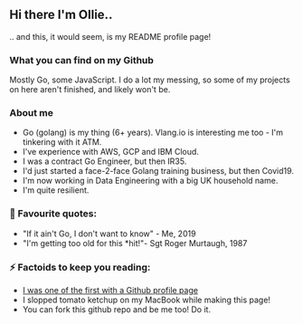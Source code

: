 ## Hi there I'm Ollie..

.. and this, it would seem, is my README profile page!

### What you can find on my Github

Mostly Go, some JavaScript. I do a lot my messing, so some of my projects on here aren't finished, and likely won't be.

### About me

- Go (golang) is my thing (6+ years). Vlang.io is interesting me too - I'm tinkering with it ATM.
- I've experience with AWS, GCP and IBM Cloud.
- I was a contract Go Engineer, but then IR35.
- I'd just started a face-2-face Golang training business, but then Covid19.
- I'm now working in Data Engineering with a big UK household name. 
- I'm quite resilient.

### 💬  Favourite quotes:
- "If it ain't Go, I don't want to know" - Me, 2019
- "I'm getting too old for this \*hit!"- Sgt Roger Murtaugh, 1987

### ⚡ Factoids to keep you reading:
- [I was one of the first with a Github profile page](https://github.com/olliephillips/olliephillips/commit/8a2b0cd8ade4dab1b2759bd33dad28c81c4ef1d6)
- I slopped tomato ketchup on my MacBook while making this page! 
- You can fork this github repo and be me too! Do it.
